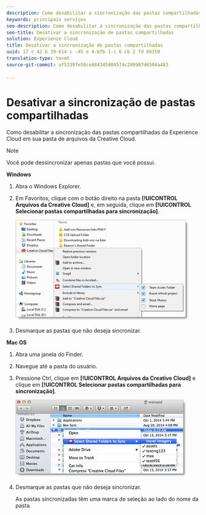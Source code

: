```yaml
---
description: Como desabilitar a sincronização das pastas compartilhadas da Experience Cloud em sua pasta de arquivos da Creative Cloud.
keywords: principais serviços
seo-description: Como desabilitar a sincronização das pastas compartilhadas da Experience Cloud em sua pasta de arquivos da Creative Cloud.
seo-title: Desativar a sincronização de pastas compartilhadas
solution: Experience Cloud
title: Desativar a sincronização de pastas compartilhadas
uuid: 17 c 42 b 39-614 c -45 e 4-bfb 1-c 6 cb 2 fd 66150
translation-type: tm+mt
source-git-commit: af5339fe58ce884345804574c209907d6504a483

---
```



# Desativar a sincronização de pastas compartilhadas

Como desabilitar a sincronização das pastas compartilhadas da Experience Cloud em sua pasta de arquivos da Creative Cloud.

>[!NOTE]
>
>Você pode dessincronizar apenas pastas que você possui.
<p class="head"> <b>Windows</b> </p>

1. Abra o Windows Explorer.

1. Em Favoritos, clique com o botão direito na pasta **[!UICONTROL Arquivos da Creative Cloud]** e, em seguida, clique em **[!UICONTROL Selecionar pastas compartilhadas para sincronização]**.

   ![](assets/select_sync_folders.png)

1. Desmarque as pastas que não deseja sincronizar.

<p class="head"> <b>Mac OS</b> </p>

1. Abra uma janela do Finder.

1. Navegue até a pasta do usuário.

1. Pressione Ctrl, clique em **[!UICONTROL Arquivos da Creative Cloud]** e clique em **[!UICONTROL Selecionar pastas compartilhadas para sincronização]**.

   ![](assets/select_sync_folders_mac.png)

1. Desmarque as pastas que não deseja sincronizar.

   As pastas sincronizadas têm uma marca de seleção ao lado do nome da pasta.